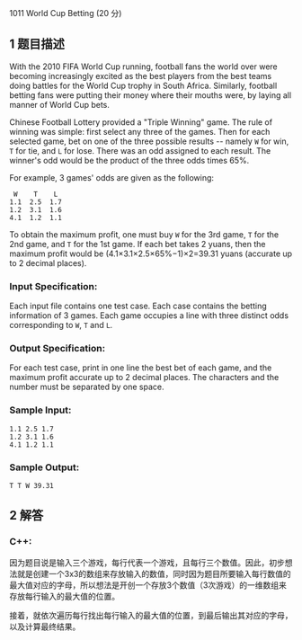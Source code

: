 1011 World Cup Betting (20 分)

## 1 题目描述

With the 2010 FIFA World Cup running, football fans the world over were becoming increasingly excited as the best players from the best teams doing battles for the World Cup trophy in South Africa. Similarly, football betting fans were putting their money where their mouths were, by laying all manner of World Cup bets.

Chinese Football Lottery provided a "Triple Winning" game. The rule of winning was simple: first select any three of the games. Then for each selected game, bet on one of the three possible results -- namely `W` for win, `T` for tie, and `L` for lose. There was an odd assigned to each result. The winner's odd would be the product of the three odds times 65%.

For example, 3 games' odds are given as the following:

```
 W    T    L
1.1  2.5  1.7
1.2  3.1  1.6
4.1  1.2  1.1
```

To obtain the maximum profit, one must buy `W` for the 3rd game, `T` for the 2nd game, and `T` for the 1st game. If each bet takes 2 yuans, then the maximum profit would be (4.1×3.1×2.5×65%−1)×2=39.31 yuans (accurate up to 2 decimal places).

### Input Specification:

Each input file contains one test case. Each case contains the betting information of 3 games. Each game occupies a line with three distinct odds corresponding to `W`, `T` and `L`.

### Output Specification:

For each test case, print in one line the best bet of each game, and the maximum profit accurate up to 2 decimal places. The characters and the number must be separated by one space.

### Sample Input:

```in
1.1 2.5 1.7
1.2 3.1 1.6
4.1 1.2 1.1
```

### Sample Output:

```out
T T W 39.31
```

## 2 解答

### C++:

因为题目说是输入三个游戏，每行代表一个游戏，且每行三个数值。因此，初步想法就是创建一个3x3的数组来存放输入的数值，同时因为题目所要输入每行数值的最大值对应的字母，所以想法是开创一个存放3个数值（3次游戏）的一维数组来存放每行输入的最大值的位置。

接着，就依次遍历每行找出每行输入的最大值的位置，到最后输出其对应的字母，以及计算最终结果。

```c++
```